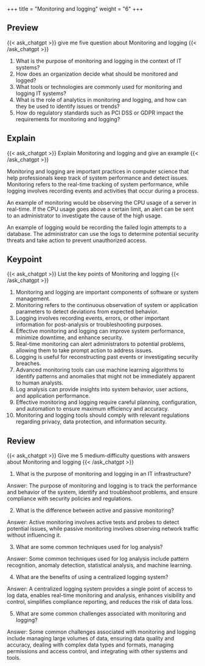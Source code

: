 +++
title = "Monitoring and logging"
weight = "6"
+++
## Preview
{{< ask_chatgpt >}}
give me five question about Monitoring and logging
{{< /ask_chatgpt >}}

1. What is the purpose of monitoring and logging in the context of IT systems?
2. How does an organization decide what should be monitored and logged?
3. What tools or technologies are commonly used for monitoring and logging IT systems?
4. What is the role of analytics in monitoring and logging, and how can they be used to identify issues or trends?
5. How do regulatory standards such as PCI DSS or GDPR impact the requirements for monitoring and logging?   

## Explain
{{< ask_chatgpt >}}
Explain Monitoring and logging and give an example
{{< /ask_chatgpt >}}

Monitoring and logging are important practices in computer science that help professionals keep track of system performance and detect issues. Monitoring refers to the real-time tracking of system performance, while logging involves recording events and activities that occur during a process.

An example of monitoring would be observing the CPU usage of a server in real-time. If the CPU usage goes above a certain limit, an alert can be sent to an administrator to investigate the cause of the high usage.

An example of logging would be recording the failed login attempts to a database. The administrator can use the logs to determine potential security threats and take action to prevent unauthorized access.   

## Keypoint
{{< ask_chatgpt >}}
List the key points of Monitoring and logging
{{< /ask_chatgpt >}}

1. Monitoring and logging are important components of software or system management.
2. Monitoring refers to the continuous observation of system or application parameters to detect deviations from expected behavior.
3. Logging involves recording events, errors, or other important information for post-analysis or troubleshooting purposes.
4. Effective monitoring and logging can improve system performance, minimize downtime, and enhance security.
5. Real-time monitoring can alert administrators to potential problems, allowing them to take prompt action to address issues.
6. Logging is useful for reconstructing past events or investigating security breaches.
7. Advanced monitoring tools can use machine learning algorithms to identify patterns and anomalies that might not be immediately apparent to human analysts.
8. Log analysis can provide insights into system behavior, user actions, and application performance.
9. Effective monitoring and logging require careful planning, configuration, and automation to ensure maximum efficiency and accuracy.
10. Monitoring and logging tools should comply with relevant regulations regarding privacy, data protection, and information security.   

## Review
{{< ask_chatgpt >}}
Give me 5 medium-difficulty questions with answers about Monitoring and logging
{{< /ask_chatgpt >}}

1. What is the purpose of monitoring and logging in an IT infrastructure? 

Answer: The purpose of monitoring and logging is to track the performance and behavior of the system, identify and troubleshoot problems, and ensure compliance with security policies and regulations.

2. What is the difference between active and passive monitoring? 

Answer: Active monitoring involves active tests and probes to detect potential issues, while passive monitoring involves observing network traffic without influencing it.

3. What are some common techniques used for log analysis? 

Answer: Some common techniques used for log analysis include pattern recognition, anomaly detection, statistical analysis, and machine learning.

4. What are the benefits of using a centralized logging system? 

Answer: A centralized logging system provides a single point of access to log data, enables real-time monitoring and analysis, enhances visibility and control, simplifies compliance reporting, and reduces the risk of data loss.

5. What are some common challenges associated with monitoring and logging? 

Answer: Some common challenges associated with monitoring and logging include managing large volumes of data, ensuring data quality and accuracy, dealing with complex data types and formats, managing permissions and access control, and integrating with other systems and tools.   

